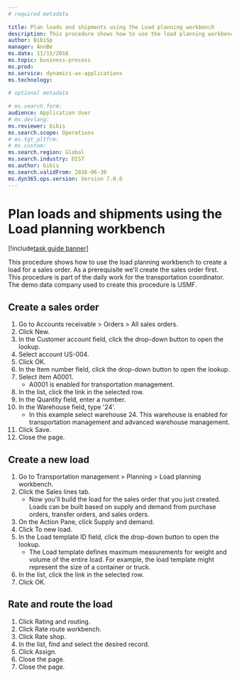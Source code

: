 ```yaml
--- 
# required metadata 
 
title: Plan loads and shipments using the Load planning workbench
description: This procedure shows how to use the load planning workbench to create a load for a sales order. 
author: BibiSp
manager: AnnBe 
ms.date: 11/11/2016
ms.topic: business-process 
ms.prod:  
ms.service: dynamics-ax-applications 
ms.technology:  
 
# optional metadata 
 
# ms.search.form:   
audience: Application User 
# ms.devlang:  
ms.reviewer: bibis
ms.search.scope: Operations 
# ms.tgt_pltfrm:  
# ms.custom:  
ms.search.region: Global
ms.search.industry: DIST
ms.author: bibis
ms.search.validFrom: 2016-06-30 
ms.dyn365.ops.version: Version 7.0.0 
---
```

# Plan loads and shipments using the Load planning workbench

[!include[task guide banner](../../includes/task-guide-banner.md)]

This procedure shows how to use the load planning workbench to create a load for a sales order. As a prerequisite we'll create the sales order first. This procedure is part of the daily work for the transportation coordinator. The demo data company used to create this procedure is USMF.


## Create a sales order
1. Go to Accounts receivable > Orders > All sales orders.
2. Click New.
3. In the Customer account field, click the drop-down button to open the lookup.
4. Select account US-004.
5. Click OK.
6. In the Item number field, click the drop-down button to open the lookup.
7. Select item A0001.
    * A0001 is enabled for transportation management.  
8. In the list, click the link in the selected row.
9. In the Quantity field, enter a number.
10. In the Warehouse field, type '24'.
    * In this example select warehouse 24. This warehouse is enabled for transportation management and advanced warehouse management.  
11. Click Save.
12. Close the page.

## Create a new load
1. Go to Transportation management > Planning > Load planning workbench.
2. Click the Sales lines tab.
    * Now you'll build the load for the sales order that you just created. Loads can be built based on supply and demand from purchase orders, transfer orders, and sales orders.  
3. On the Action Pane, click Supply and demand.
4. Click To new load.
5. In the Load template ID field, click the drop-down button to open the lookup.
    * The Load template defines maximum measurements for weight and volume of the entire load. For example, the load template might represent the size of a container or truck.  
6. In the list, click the link in the selected row.
7. Click OK.

## Rate and route the load
1. Click Rating and routing.
2. Click Rate route workbench.
3. Click Rate shop.
4. In the list, find and select the desired record.
5. Click Assign.
6. Close the page.
7. Close the page.

